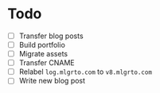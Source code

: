 # Todo

- [ ] Transfer blog posts
- [ ] Build portfolio
- [ ] Migrate assets
- [ ] Transfer CNAME
- [ ] Relabel `log.mlgrto.com` to `v8.mlgrto.com`
- [ ] Write new blog post